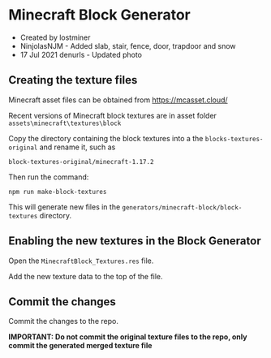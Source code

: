 # Minecraft Block Generator

- Created by lostminer
- NinjolasNJM - Added slab, stair, fence, door, trapdoor and snow
- 17 Jul 2021 denurls - Updated photo

## Creating the texture files

Minecraft asset files can be obtained from https://mcasset.cloud/

Recent versions of Minecraft block textures are in asset folder `assets\minecraft\textures\block`

Copy the directory containing the block textures into a the `blocks-textures-original` and rename it, such as

```
block-textures-original/minecraft-1.17.2
```

Then run the command:

```
npm run make-block-textures
```

This will generate new files in the `generators/minecraft-block/block-textures` directory.

## Enabling the new textures in the Block Generator

Open the `MinecraftBlock_Textures.res` file.

Add the new texture data to the top of the file.

## Commit the changes

Commit the changes to the repo.

**IMPORTANT: Do not commit the original texture files to the repo, only commit the generated merged texture file**
